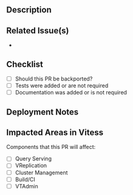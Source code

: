 <!--
  How to contribute: https://vitess.io/docs/contributing/
  Please first make sure there is an open Issue to discuss the feature/fix suggested in this PR.
  If this is a new feature, please mark the Issue as "RFC".
 -->

<!-- if this PR is Work in Progress please create it as a Draft Pull Request -->

## Description
<!-- A few sentences describing the overall goals of the pull request's commits. -->

## Related Issue(s)
<!-- List related issues and pull requests: -->

- 

## Checklist
- [ ] Should this PR be backported?
- [ ] Tests were added or are not required
- [ ] Documentation was added or is not required

## Deployment Notes
<!-- Notes regarding deployment of the contained body of work. These should note any db migrations, etc. -->

## Impacted Areas in Vitess
Components that this PR will affect:

- [ ]  Query Serving
- [ ]  VReplication
- [ ]  Cluster Management
- [ ]  Build/CI
- [ ]  VTAdmin
